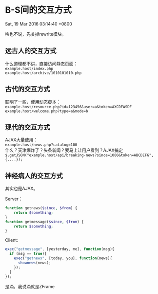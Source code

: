# B-S间的交互方式
Sat, 19 Mar 2016 03:14:40 +0800

啥也不说，先关掉rewrite模块。

## 远古人的交互方式
什么道理都不讲，直接访问静态页面：  
`example.host/index.php`  
`example.host/archive/1010101010.php`

## 古代的交互方式
聪明了一些，使用动态脚本：  
`example.host/resource.php?id=123456&user=a&token=AXCDFASDF`  
`example.host/welcome.php?type=a&mode=b`  

## 现代的交互方式
AJAX大量使用：  
`example.host/news.php?catalog=100`  
什么？天津爆炸了？头条新闻？要马上让用户看到？AJAX搞定  
`$.getJSON("example.host/api/breaking-news?since=1000&token=ABCDEFG",{....});`

## 神经病人的交互方式
其实也是AJAX。

Server：
```php
function getnews($since, $from) {
    return $something;
}
function getmessage($since, $from) {
    return $something;
}
```

Client:
```javascript
exec("getmessage", [yesterday, me], function(msg){
  if (msg == true){
    exec("getnews", [today, you], function(news){
      shownews(news);
    });
  }  
});
```
是滴，我说滴就是ZFrame

